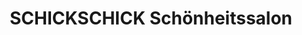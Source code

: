 ---
title: "SCHICKSCHICK Schönheitssalon"
url: /zwickau/schickschick-schoenheitssalon/
shop: Kosmetik
---